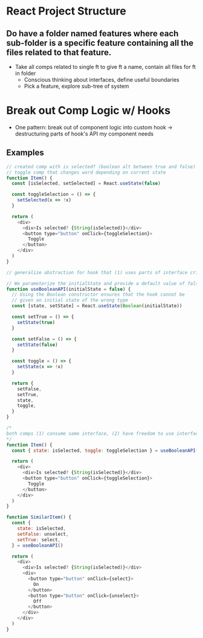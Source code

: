 # React Project Structure
## Do have a folder named features where each sub-folder is a specific feature containing all the files related to that feature.
- Take all comps related to single ft to give ft a name, contain all files for ft in folder
    * Conscious thinking about interfaces, define useful boundaries
    * Pick a feature, explore sub-tree of system

# Break out Comp Logic w/ Hooks
- One pattern: break out of component logic into custom hook -> destructuring parts of hook's API my component needs
## Examples
```js
// created comp with is selected? (boolean alt between true and false)
// toggle comp that changes word depending on current state
function Item() {
  const [isSelected, setSelected] = React.useState(false)

  const toggleSelection = () => {
    setSelected(x => !x)
  }

  return (
    <div>
      <div>Is selected? {String(isSelected)}</div>
      <button type="button" onClick={toggleSelection}>
        Toggle
      </button>
    </div>
  )
}
```
```js
// generalize abstraction for hook that (1) uses parts of interface critical to component, (2) rename APIs to provide increased context to comp's use case

// We parameterize the initialState and provide a default value of false
function useBooleanAPI(initialState = false) {
  // Using the Boolean constructor ensures that the hook cannot be
  // given an initial state of the wrong type
  const [state, setState] = React.useState(Boolean(initialState))

  const setTrue = () => {
    setState(true)
  }

  const setFalse = () => {
    setState(false)
  }

  const toggle = () => {
    setState(x => !x)
  }

  return {
    setFalse,
    setTrue,
    state,
    toggle,
  }
}

/*
both comps (1) consume same interface, (2) have freedom to use interface parts required + rename functionality parts to reflect context they are used in
*/
function Item() {
  const { state: isSelected, toggle: toggleSelection } = useBooleanAPI()

  return (
    <div>
      <div>Is selected? {String(isSelected)}</div>
      <button type="button" onClick={toggleSelection}>
        Toggle
      </button>
    </div>
  )
}

function SimilarItem() {
  const {
    state: isSelected,
    setFalse: unselect,
    setTrue: select,
  } = useBooleanAPI()

  return (
    <div>
      <div>Is selected? {String(isSelected)}</div>
      <div>
        <button type="button" onClick={select}>
          On
        </button>
        <button type="button" onClick={unselect}>
          Off
        </button>
      </div>
    </div>
  )
}
```
